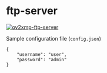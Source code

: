 # ftp-server

[![ov2xmp-ftp-server](https://github.com/EV4EU/ov2xmp-ftp-server/actions/workflows/docker-image.yml/badge.svg)](https://github.com/EV4EU/ov2xmp-ftp-server/actions/workflows/docker-image.yml) 

Sample configuration file (`config.json`)

```
{
    "username": "user",
    "password": "admin"
}
```
